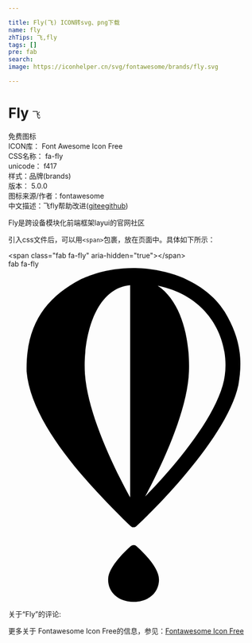 ```yaml
---

title: Fly(飞) ICON转svg、png下载
name: fly
zhTips: 飞,fly
tags: []
pre: fab
search: 
image: https://iconhelper.cn/svg/fontawesome/brands/fly.svg

---
```


# Fly  <small style="font-size: 60%;font-weight: 100">飞</small>


<div class="detail-page">
<p>
<span><span class="badge-success badge">免费图标</span> </span>
<br/>
<span>
ICON库：
<span class="badge-secondary badge">Font Awesome Icon Free</span> 
</span>
<br/>
<span>
CSS名称：
<span class="badge-secondary badge">fa-fly</span> 
</span>
<br/>
<span>
unicode：
<span class="badge-secondary badge">f417</span> 
<copy-btn content='f417' btn-title=""></copy-btn>
<copy-btn :content='String.fromCodePoint(parseInt("f417", 16))' btn-title="复制U"></copy-btn>
</span><br/><span>样式：<span class="badge-light badge">品牌(brands)</span></span>
<br/>
<span>
版本：
<span class="badge-secondary badge">5.0.0</span> 
</span>
<br/>
<span>图标来源/作者：<span class="badge-light badge">fontawesome</span></span> 
<br/>
<span class="zh-detail">中文描述：<span class="badge-primary badge">飞</span><span class="badge-primary badge">fly</span><span class="help-link"><span>帮助改进</span>(<a href="https://gitee.com/liuwave/icon-helper/edit/master/json/fontawesome/brands/fly.json" target="_blank" rel="noopener noreferrer">gitee</a><a href="https://github.com/liuwave/icon-helper/edit/master/json/fontawesome/brands/fly.json" target="_blank" rel="noopener noreferrer">github</a></span>)</span><br/>
</p>
</div><div class="description description alert alert-light">Fly是跨设备模块化前端框架layui的官网社区</div>
<div class="alert alert-dark">
  <i class="fab fa-fly fa-xs"></i>
  <i class="fab fa-fly fa-sm"></i>
  <i class="fab fa-fly fa-lg"></i>
  <i class="fab fa-fly fa-2x"></i>
  <i class="fab fa-fly fa-3x"></i>
  <i class="fab fa-fly fa-5x"></i>
  <i class="fab fa-fly fa-7x"></i>
</div>
<div>
  <p>引入css文件后，可以用<code>&lt;span&gt;</code>包裹，放在页面中。具体如下所示：    
  </p>
  <div class="alert alert-primary" style="font-size: 14px">
    &lt;span class="fab fa-fly" aria-hidden="true"&gt;&lt;/span&gt;
    <copy-btn content='<span class="fab fa-fly" aria-hidden="true"></span>'></copy-btn>
  </div>
  <div class="alert alert-secondary">
    <i class="fab fa-fly"
    style="font-size: 24px"
    aria-hidden="true"></i> fab fa-fly
    <copy-btn content="fab fa-fly" btn-title="复制图标名称"></copy-btn>
  </div>
</div>
<div id="svg" class="svg-wrap">
<svg xmlns="http://www.w3.org/2000/svg" viewBox="0 0 384 512"><path d="M197.8 427.8c12.9 11.7 33.7 33.3 33.2 50.7 0 .8-.1 1.6-.1 2.5-1.8 19.8-18.8 31.1-39.1 31-25-.1-39.9-16.8-38.7-35.8 1-16.2 20.5-36.7 32.4-47.6 2.3-2.1 2.7-2.7 5.6-3.6 3.4 0 3.9.3 6.7 2.8zM331.9 67.3c-16.3-25.7-38.6-40.6-63.3-52.1C243.1 4.5 214-.2 192 0c-44.1 0-71.2 13.2-81.1 17.3C57.3 45.2 26.5 87.2 28 158.6c7.1 82.2 97 176 155.8 233.8 1.7 1.6 4.5 4.5 6.2 5.1l3.3.1c2.1-.7 1.8-.5 3.5-2.1 52.3-49.2 140.7-145.8 155.9-215.7 7-39.2 3.1-72.5-20.8-112.5zM186.8 351.9c-28-51.1-65.2-130.7-69.3-189-3.4-47.5 11.4-131.2 69.3-136.7v325.7zM328.7 180c-16.4 56.8-77.3 128-118.9 170.3C237.6 298.4 275 217 277 158.4c1.6-45.9-9.8-105.8-48-131.4 88.8 18.3 115.5 98.1 99.7 153z"/></svg>
</div>
<detail full-name='fa-fly'></detail>
<div>
<p>关于“Fly”的评论:</p>
</div>
<Vssue title="关于“Fly”的评论" ></Vssue>    
<div><p>更多关于  Fontawesome Icon Free的信息，参见：<a target="_blank" href="https://iconhelper.cn/fontawesome.html">Fontawesome Icon Free</a>
</p></div>
